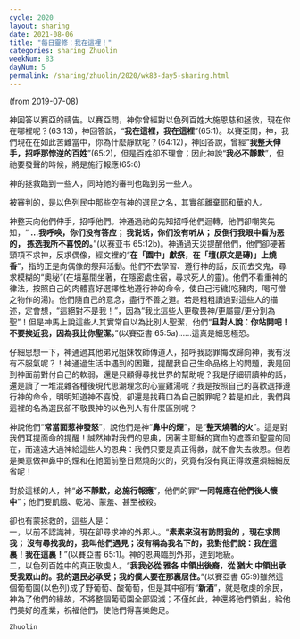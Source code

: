 ```yaml
---
cycle: 2020
layout: sharing
date: 2021-08-06
title: "每日靈修：我在這裡！"
categories: sharing Zhuolin
weekNum: 83
dayNum: 5
permalink: /sharing/zhuolin/2020/wk83-day5-sharing.html
--- 
```

(from 2019-07-08)

神回答以賽亞的禱告。以賽亞問，神你曾經對以色列百姓大施恩慈和拯救，現在你在哪裡呢？(63:13)，神回答說，“**我在這裡，我在這裡**”(65:1)。以賽亞問，神，我們現在在如此苦難當中，你為什麼靜默呢？(64:12)，神回答說，曾經“**我整天伸手，招呼那悖逆的百姓**”(65:2)，但是百姓卻不理會；因此神說“**我必不靜默**”，但祂要發聲的時候，將是施行報應(65:6)  

神的拯救臨到一些人，同時祂的審判也臨到另一些人。  

被審判的，是以色列民中那些空有神的選民之名，其實卻離棄耶和華的人。  

神整天向他們伸手，招呼他們。神通過祂的先知招呼他們迴轉，他們卻嘲笑先知，“ **...我呼唤，你们没有答应； 我说话，你们没有听从； 反倒行我眼中看为恶的， 拣选我所不喜悦的。**”(以赛亚书 65:12b)。神通過天災提醒他們，他們卻硬著頸項不求神，反求偶像，經文裡的“**在「園中」獻祭，在「壇(原文是磚)」上燒香**”，指的正是向偶像的祭拜活動。他們不去學習、遵行神的話，反而去交鬼，尋求模糊的“奧秘”(在墳墓間坐著，在隱密處住宿，尋求死人的靈)。他們不看重神的律法，按照自己的肉體喜好選擇性地遵行神的命令，使自己污穢(吃豬肉，喝可憎之物作的湯)。他們隨自己的意念，盡行不善之道。若是粗粗讀過對這些人的描述，定會想，“這絕對不是我！”，因為“我比這些人更敬畏神/更屬靈/更分別為聖”！但是神馬上說這些人其實常自以為比別人聖潔，他們“**且對人說：你站開吧！ 不要挨近我，因為我比你聖潔。**”(以賽亞書 65:5a)......這真是細思極恐。  

仔細思想一下，神通過其他弟兄姐妹牧師傳道人，招呼我認罪悔改歸向神，我有沒有不服氣呢？！神通過生活中遇到的困難，提醒我自己生命品格上的問題，我是回到神面前對付自己的軟弱，還是只顧得尋找世界的幫助呢？我是仔細研讀神的話，還是讀了一堆混雜各種後現代思潮理念的心靈雞湯呢？我是按照自己的喜歡選擇遵行神的命令，明明知道神不喜悅，卻還是找藉口為自己脫罪呢？若是如此，我們與這裡的名為選民卻不敬畏神的以色列人有什麼區別呢？  

神說他們“**常當面惹神發怒**”，說他們是神“**鼻中的煙**”，是“**整天燒著的火**”。這是對我們耳提面命的提醒！誠然神對我們的恩典，因著主耶穌的寶血的遮蓋和聖靈的同在，而遠遠大過神給這些人的恩典：我們只要是真正得救，就不會失去救恩。但若是樂意做神鼻中的煙和在祂面前整日燃燒的火的，究竟有沒有真正得救還須細細反省呢！  

對於這樣的人，神“**必不靜默，必施行報應**”，他們的罪“**一同報應在他們後人懷中**”；他們要飢餓、乾渴、蒙羞、甚至被殺。  

卻也有蒙拯救的，這些人是：    
一，以前不認識神，現在卻尋求神的外邦人。“**素素來沒有訪問我的 ，現在求問我； 沒有尋找我的，我叫他們遇見；沒有稱為我名下的，我對他們說：我在這裏！我在這裏！**”(以賽亞書 65:1)。神的恩典臨到外邦，達到地級。    
二，以色列百姓中的真正敬虔人。“**我我必從 雅各 中領出後裔，從 猶大 中領出承受我眾山的。我的選民必承受；我的僕人要在那裏居住。**”(以賽亞書 65:9)雖然這個葡萄園(以色列)成了野葡萄、酸葡萄，但是其中卻有“**新酒**”，就是敬虔的余民，神為了他們的緣故，不將整個葡萄園全部毀滅；不僅如此，神還將他們領出，給他們美好的產業，祝福他們，使他們得喜樂飽足。  

`Zhuolin`  

